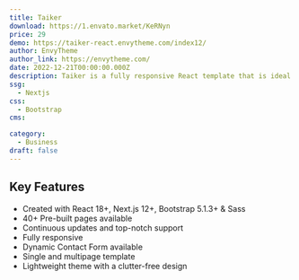 ```yaml
---
title: Taiker
download: https://1.envato.market/KeRNyn
price: 29
demo: https://taiker-react.envytheme.com/index12/
author: EnvyTheme
author_link: https://envytheme.com/
date: 2022-12-21T00:00:00.000Z
description: Taiker is a fully responsive React template that is ideal for an online IT Business startup. The template is crafted with react, Next.js, Bootstrap, and Sass.
ssg:
  - Nextjs
css:
  - Bootstrap
cms:

category:
  - Business
draft: false
---
```


## Key Features

- Created with React 18+, Next.js 12+, Bootstrap 5.1.3+ & Sass
- 40+ Pre-built pages available
- Continuous updates and top-notch support
- Fully responsive
- Dynamic Contact Form available
- Single and multipage template
- Lightweight theme with a clutter-free design
